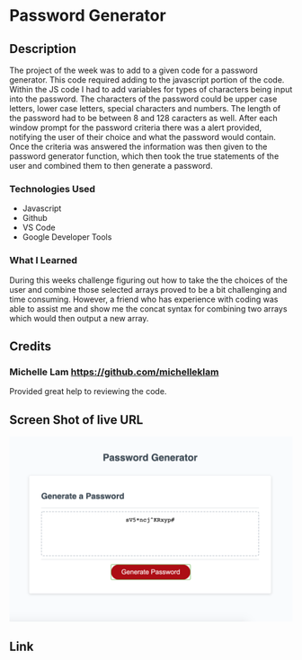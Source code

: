 # Password Generator

## Description

The project of the week was to add to a given code for a password generator. This code required adding to the javascript portion of the code. Within the JS code I had to add variables for types of characters being input into the password. The characters of the password could be upper case letters, lower case letters, special characters and numbers. The length of the password had to be between 8 and 128 caracters as well. After each window prompt for the password criteria there was a alert provided, notifying the user of their choice and what the password would contain. Once the criteria was answered the information was then given to the password generator function, which then took the true statements of the user and combined them to then generate a password. 

### Technologies Used
* Javascript
* Github
* VS Code
* Google Developer Tools

### What I Learned

During this weeks challenge figuring out how to take the the choices of the user and combine those selected arrays proved to be a bit challenging and time consuming. However, a friend who has experience with coding was able to assist me and show me the concat syntax for combining two arrays which would then output a new array. 

## Credits

### Michelle Lam https://github.com/michelleklam
Provided great help to reviewing the code. 

## Screen Shot of live URL

![Screenshot of live URL](/live-url.png "Live URL")

## Link


